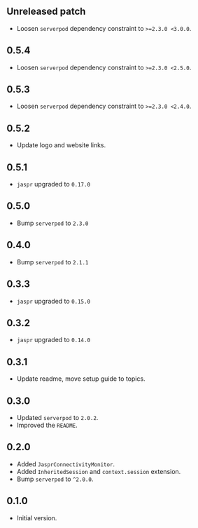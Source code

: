 ## Unreleased patch

- Loosen `serverpod` dependency constraint to `>=2.3.0 <3.0.0`.

## 0.5.4

- Loosen `serverpod` dependency constraint to `>=2.3.0 <2.5.0`.

## 0.5.3

- Loosen `serverpod` dependency constraint to `>=2.3.0 <2.4.0`.

## 0.5.2

- Update logo and website links.

## 0.5.1

- `jaspr` upgraded to `0.17.0`

## 0.5.0

- Bump `serverpod` to `2.3.0`

## 0.4.0

- Bump `serverpod` to `2.1.1`

## 0.3.3

- `jaspr` upgraded to `0.15.0`

## 0.3.2

- `jaspr` upgraded to `0.14.0`

## 0.3.1

- Update readme, move setup guide to topics.

## 0.3.0

- Updated `serverpod` to `2.0.2`.
- Improved the `README`.

## 0.2.0

- Added `JasprConnectivityMonitor`.
- Added `InheritedSession` and `context.session` extension.
- Bump `serverpod` to `^2.0.0`.

## 0.1.0

- Initial version.
